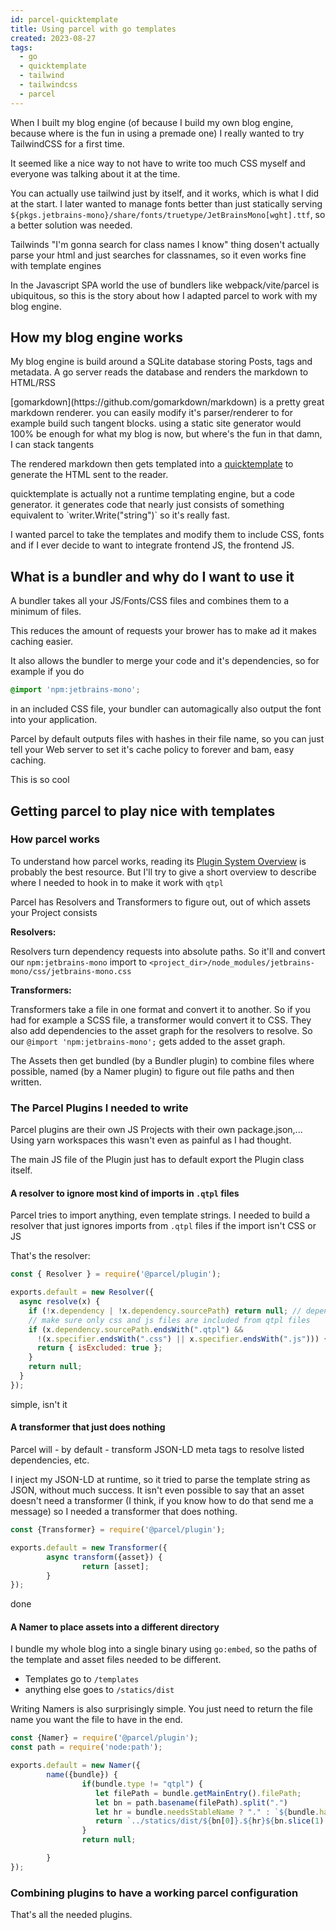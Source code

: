 ```yaml
---
id: parcel-quicktemplate
title: Using parcel with go templates
created: 2023-08-27
tags:
  - go
  - quicktemplate
  - tailwind
  - tailwindcss
  - parcel
---
```


When I built my blog engine 
(of because I build my own blog engine, because where is the fun in using a premade one)
I really wanted to try TailwindCSS for a first time.

It seemed like a nice way to not have to write too much CSS myself and everyone was talking about it at the time.

You can actually use tailwind just by itself, and it works, which is what I did at the start.
I later wanted to manage fonts better than just statically serving `${pkgs.jetbrains-mono}/share/fonts/truetype/JetBrainsMono[wght].ttf`, so a better solution was needed.


<tangent>
Tailwinds "I'm gonna search for class names I know" thing dosen't actually parse your html and just searches for classnames, so it even works fine with template engines
</tangent>


In the Javascript SPA world the use of bundlers like webpack/vite/parcel is ubiquitous, so this is the story about how I adapted parcel to work with my blog engine.

## How my blog engine works

My blog engine is build around a SQLite database storing Posts, tags and metadata.
A go server reads the database and renders the markdown to HTML/RSS

<tangent>
[gomarkdown](https://github.com/gomarkdown/markdown) is a pretty great markdown renderer. you can easily modify it's parser/renderer to for example build such tangent blocks.

<tangent>
using a static site generator would 100% be enough for what my blog is now, but where's the fun in that


<tangent>
damn, I can stack tangents
</tangent>

</tangent>

</tangent>

The rendered markdown then gets templated into a [quicktemplate](https://github.com/valyala/quicktemplate) to generate the HTML sent to the reader.

<tangent>
quicktemplate is actually not a runtime templating engine, but a code generator. it generates code that nearly just consists of something equivalent to `writer.Write("string")` so it's really fast.
</tangent>

I wanted parcel to take the templates and modify them to include CSS, fonts and if I ever decide to want to integrate frontend JS, the frontend JS.

## What is a bundler and why do I want to use it

A bundler takes all your JS/Fonts/CSS files and combines them to a minimum of files.

This reduces the amount of requests your brower has to make ad it makes caching easier.

It also allows the bundler to merge your code and it's dependencies, so for example if you do 

```css
@import 'npm:jetbrains-mono';
```

in an included CSS file, your bundler can automagically also output the font into your application.

Parcel by default outputs files with hashes in their file name, so you can just tell your Web server to set it's cache policy to forever and bam, easy caching.

<tangent>
This is so cool
</tangent>

## Getting parcel to play nice with templates

### How parcel works

To understand how parcel works, reading its [Plugin System Overview](https://parceljs.org/plugin-system/overview/) is probably the best resource.
But I'll try to give a short overview to describe where I needed to hook in to make it work with `qtpl`

Parcel has Resolvers and Transformers to figure out, out of which assets your Project consists

**Resolvers:**

Resolvers turn dependency requests into absolute paths. So it'll and convert our `npm:jetbrains-mono` import to `<project_dir>/node_modules/jetbrains-mono/css/jetbrains-mono.css`

**Transformers:**

Transformers take a file in one format and convert it to another. So if you had for example a SCSS file, a transformer would convert it to CSS.
They also add dependencies to the asset graph for the resolvers to resolve. So our `@import 'npm:jetbrains-mono';` gets added to the asset graph.


The Assets then get bundled (by a Bundler plugin) to combine files where possible, named (by a Namer plugin) to figure out file paths and then written.

### The Parcel Plugins I needed to write

Parcel plugins are their own JS Projects with their own package.json,...
Using yarn workspaces this wasn't even as painful as I had thought.

The main JS file of the Plugin just has to default export the Plugin class itself.

#### A resolver to ignore most kind of imports in `.qtpl` files

Parcel tries to import anything, even template strings.
I needed to build a resolver that just ignores imports from `.qtpl` files if the import isn't CSS or JS

That's the resolver:

```js
const { Resolver } = require('@parcel/plugin');

exports.default = new Resolver({
  async resolve(x) {
    if (!x.dependency | !x.dependency.sourcePath) return null; // dependency can be undefined
    // make sure only css and js files are included from qtpl files
    if (x.dependency.sourcePath.endsWith(".qtpl") &&
      !(x.specifier.endsWith(".css") || x.specifier.endsWith(".js"))) {
      return { isExcluded: true };
    }
    return null;
  }
});
```

simple, isn't it

#### A transformer that just does nothing

Parcel will - by default - transform JSON-LD meta tags to resolve listed dependencies, etc.

I inject my JSON-LD at runtime, so it tried to parse the template string as JSON, without much success.
It isn't even possible to say that an asset doesn't need a transformer (I think, if you know how to do that send me a message) so I needed a transformer that does nothing.

```js
const {Transformer} = require('@parcel/plugin');

exports.default = new Transformer({
        async transform({asset}) {
                return [asset];
        }
});
```

done

#### A Namer to place assets into a different directory

I bundle my whole blog into a single binary using `go:embed`, so the paths of the template and asset files needed to be different.

- Templates go to `/templates`
- anything else goes to `/statics/dist`

Writing Namers is also surprisingly simple. You just need to return the file name you want the file to have in the end.

```js
const {Namer} = require('@parcel/plugin');
const path = require('node:path');

exports.default = new Namer({
        name({bundle}) {
                if(bundle.type != "qtpl") {
                   let filePath = bundle.getMainEntry().filePath;
                   let bn = path.basename(filePath).split(".")
                   let hr = bundle.needsStableName ? "." : `${bundle.hashReference}.`
                   return `../statics/dist/${bn[0]}.${hr}${bn.slice(1).join("")}`;
                }
                return null;

        }
});
```

### Combining plugins to have a working parcel configuration
That's all the needed plugins. 
